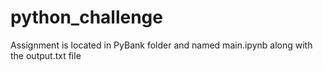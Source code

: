 # python_challenge
Assignment is located in PyBank folder and named main.ipynb along with the output.txt file
